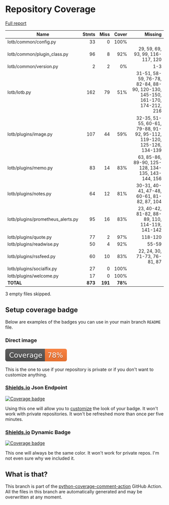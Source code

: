 # Repository Coverage

[Full report](https://htmlpreview.github.io/?https://github.com/brokenpip3/lotb/blob/python-coverage-comment-action-data/htmlcov/index.html)

| Name                               |    Stmts |     Miss |   Cover |   Missing |
|----------------------------------- | -------: | -------: | ------: | --------: |
| lotb/common/config.py              |       33 |        0 |    100% |           |
| lotb/common/plugin\_class.py       |       96 |        8 |     92% |29, 59, 69, 93, 99, 116-117, 120 |
| lotb/common/version.py             |        2 |        2 |      0% |       1-3 |
| lotb/lotb.py                       |      162 |       79 |     51% |31-51, 58-59, 76-78, 82-84, 88-90, 120-130, 145-150, 161-170, 174-212, 216 |
| lotb/plugins/image.py              |      107 |       44 |     59% |32-35, 51-55, 60-61, 79-88, 91-92, 95-112, 119-120, 125-126, 134-139 |
| lotb/plugins/memo.py               |       83 |       14 |     83% |63, 85-86, 89-90, 125-128, 134-135, 143-144, 156 |
| lotb/plugins/notes.py              |       64 |       12 |     81% |30-31, 40-41, 47-48, 60-61, 81-82, 87, 104 |
| lotb/plugins/prometheus\_alerts.py |       95 |       16 |     83% |23, 40-42, 81-82, 88-89, 110, 114-119, 141-142 |
| lotb/plugins/quote.py              |       77 |        2 |     97% |   118-120 |
| lotb/plugins/readwise.py           |       50 |        4 |     92% |     55-59 |
| lotb/plugins/rssfeed.py            |       60 |       10 |     83% |22, 24, 30, 71-73, 76-81, 87 |
| lotb/plugins/socialfix.py          |       27 |        0 |    100% |           |
| lotb/plugins/welcome.py            |       17 |        0 |    100% |           |
|                          **TOTAL** |  **873** |  **191** | **78%** |           |

3 empty files skipped.


## Setup coverage badge

Below are examples of the badges you can use in your main branch `README` file.

### Direct image

[![Coverage badge](https://raw.githubusercontent.com/brokenpip3/lotb/python-coverage-comment-action-data/badge.svg)](https://htmlpreview.github.io/?https://github.com/brokenpip3/lotb/blob/python-coverage-comment-action-data/htmlcov/index.html)

This is the one to use if your repository is private or if you don't want to customize anything.

### [Shields.io](https://shields.io) Json Endpoint

[![Coverage badge](https://img.shields.io/endpoint?url=https://raw.githubusercontent.com/brokenpip3/lotb/python-coverage-comment-action-data/endpoint.json)](https://htmlpreview.github.io/?https://github.com/brokenpip3/lotb/blob/python-coverage-comment-action-data/htmlcov/index.html)

Using this one will allow you to [customize](https://shields.io/endpoint) the look of your badge.
It won't work with private repositories. It won't be refreshed more than once per five minutes.

### [Shields.io](https://shields.io) Dynamic Badge

[![Coverage badge](https://img.shields.io/badge/dynamic/json?color=brightgreen&label=coverage&query=%24.message&url=https%3A%2F%2Fraw.githubusercontent.com%2Fbrokenpip3%2Flotb%2Fpython-coverage-comment-action-data%2Fendpoint.json)](https://htmlpreview.github.io/?https://github.com/brokenpip3/lotb/blob/python-coverage-comment-action-data/htmlcov/index.html)

This one will always be the same color. It won't work for private repos. I'm not even sure why we included it.

## What is that?

This branch is part of the
[python-coverage-comment-action](https://github.com/marketplace/actions/python-coverage-comment)
GitHub Action. All the files in this branch are automatically generated and may be
overwritten at any moment.